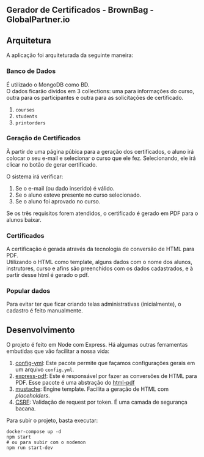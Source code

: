 Gerador de Certificados - BrownBag - GlobalPartner.io
------------------------------------

## Arquitetura

A aplicação foi arquiteturada da seguinte maneira:

### Banco de Dados
É utilizado o MongoDB como BD.  
O dados ficarão dividos em 3 collections: uma para informações do curso, outra para os participantes e outra para as solicitações de certificado.

1. `courses`
2. `students`
3. `printorders`

### Geração de Certificados
À partir de uma página púbica para a geração dos certificados, o aluno irá colocar o seu e-mail e selecionar o curso que ele fez. Selecionando, ele irá clicar no botão de gerar certificado.

O sistema irá verificar:
1. Se o e-mail (ou dado inserido) é válido.
2. Se o aluno esteve presente no curso selecionado.
3. Se o aluno foi aprovado no curso.

Se os três requisitos forem atendidos, o certificado é gerado em PDF para o alunos baixar.

### Certificados
A certificação é gerada através da tecnologia de conversão de HTML para PDF.  
Utilizando o HTML como template, alguns dados com o nome dos alunos, instrutores, curso e afins são preenchidos com os dados cadastrados, e à partir desse html é gerado o pdf.

### Popular dados
Para evitar ter que ficar criando telas administrativas (inicialmente), o cadastro é feito manualmente.

## Desenvolvimento

O projeto é feito em Node com Express. Há algumas outras ferramentas embutidas que vão facilitar a nossa vida:

1. [config-yml](https://www.npmjs.com/package/config-yml): Este pacote permite que façamos configurações gerais em um arquivo `config.yml`.
2. [express-pdf](https://github.com/tanhauhau/express-pdf): Este é responsável por fazer as conversões de HTML para PDF. Esse pacote é uma abstração do [html-pdf](https://github.com/marcbachmann/node-html-pdf)
3. [mustache](https://github.com/bryanburgers/node-mustache-express): Engine template. Facilita a geração de HTML com _placeholders_.
4. [CSRF](https://github.com/expressjs/csurf): Validação de request por token. É uma camada de segurança bacana.

Para subir o projeto, basta executar: 
```
docker-compose up -d
npm start
# ou para subir com o nodemon
npm run start-dev
```
